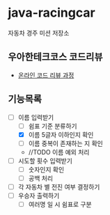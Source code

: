 # java-racingcar

자동차 경주 미션 저장소

## 우아한테크코스 코드리뷰

- [온라인 코드 리뷰 과정](https://github.com/woowacourse/woowacourse-docs/blob/master/maincourse/README.md)

## 기능목록
- [ ] 이름 입력받기
  - [ ] 쉼표 기준 분류하기
  - [x] 이름 5글자 이하인지 확인
  - [ ] 이름 중복이 존재하는 지 확인
  - //TODO 이름 예외 처리
- [ ] 시도할 횟수 입력받기
  - [ ] 숫자인지 확인
  - [ ] 공백 처리
- [ ] 각 자동차 별 전진 여부 결정하기
- [ ] 우승자 출력하기
  - [ ] 여러명 일 시 쉼표로 구분
